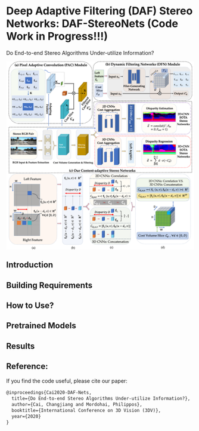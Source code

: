 # Deep Adaptive Filtering (DAF) Stereo Networks: DAF-StereoNets (Code Work in Progress!!!)
Do End-to-end Stereo Algorithms Under-utilize Information? 

<img align="center" src="files/network-architecture.png">

<img align="center" src="files/2D-3D-deep-stereo-nets.png">

## Introduction

## Building Requirements

## How to Use?

## Pretrained Models

## Results

## Reference:
If you find the code useful, please cite our paper:

    @inproceedings{Cai2020-DAF-Nets,
      title={Do End-to-end Stereo Algorithms Under-utilize Information?},
      author={Cai, Changjiang and Mordohai, Philippos},
      booktitle={International Conference on 3D Vision (3DV)},
      year={2020}
    }


